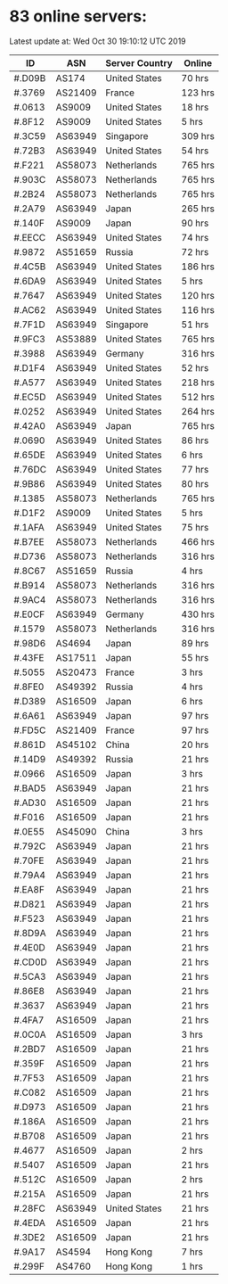 # 83 online servers:

Latest update at: Wed Oct 30 19:10:12 UTC 2019

| ID | ASN | Server Country | Online |
| -- | --- | -------------- | ------ |
| #.D09B | AS174 | United States | 70 hrs |
| #.3769 | AS21409 | France | 123 hrs |
| #.0613 | AS9009 | United States | 18 hrs |
| #.8F12 | AS9009 | United States | 5 hrs |
| #.3C59 | AS63949 | Singapore | 309 hrs |
| #.72B3 | AS63949 | United States | 54 hrs |
| #.F221 | AS58073 | Netherlands | 765 hrs |
| #.903C | AS58073 | Netherlands | 765 hrs |
| #.2B24 | AS58073 | Netherlands | 765 hrs |
| #.2A79 | AS63949 | Japan | 265 hrs |
| #.140F | AS9009 | Japan | 90 hrs |
| #.EECC | AS63949 | United States | 74 hrs |
| #.9872 | AS51659 | Russia | 72 hrs |
| #.4C5B | AS63949 | United States | 186 hrs |
| #.6DA9 | AS63949 | United States | 5 hrs |
| #.7647 | AS63949 | United States | 120 hrs |
| #.AC62 | AS63949 | United States | 116 hrs |
| #.7F1D | AS63949 | Singapore | 51 hrs |
| #.9FC3 | AS53889 | United States | 765 hrs |
| #.3988 | AS63949 | Germany | 316 hrs |
| #.D1F4 | AS63949 | United States | 52 hrs |
| #.A577 | AS63949 | United States | 218 hrs |
| #.EC5D | AS63949 | United States | 512 hrs |
| #.0252 | AS63949 | United States | 264 hrs |
| #.42A0 | AS63949 | Japan | 765 hrs |
| #.0690 | AS63949 | United States | 86 hrs |
| #.65DE | AS63949 | United States | 6 hrs |
| #.76DC | AS63949 | United States | 77 hrs |
| #.9B86 | AS63949 | United States | 80 hrs |
| #.1385 | AS58073 | Netherlands | 765 hrs |
| #.D1F2 | AS9009 | United States | 5 hrs |
| #.1AFA | AS63949 | United States | 75 hrs |
| #.B7EE | AS58073 | Netherlands | 466 hrs |
| #.D736 | AS58073 | Netherlands | 316 hrs |
| #.8C67 | AS51659 | Russia | 4 hrs |
| #.B914 | AS58073 | Netherlands | 316 hrs |
| #.9AC4 | AS58073 | Netherlands | 316 hrs |
| #.E0CF | AS63949 | Germany | 430 hrs |
| #.1579 | AS58073 | Netherlands | 316 hrs |
| #.98D6 | AS4694 | Japan | 89 hrs |
| #.43FE | AS17511 | Japan | 55 hrs |
| #.5055 | AS20473 | France | 3 hrs |
| #.8FE0 | AS49392 | Russia | 4 hrs |
| #.D389 | AS16509 | Japan | 6 hrs |
| #.6A61 | AS63949 | Japan | 97 hrs |
| #.FD5C | AS21409 | France | 97 hrs |
| #.861D | AS45102 | China | 20 hrs |
| #.14D9 | AS49392 | Russia | 21 hrs |
| #.0966 | AS16509 | Japan | 3 hrs |
| #.BAD5 | AS63949 | Japan | 21 hrs |
| #.AD30 | AS16509 | Japan | 21 hrs |
| #.F016 | AS16509 | Japan | 21 hrs |
| #.0E55 | AS45090 | China | 3 hrs |
| #.792C | AS63949 | Japan | 21 hrs |
| #.70FE | AS63949 | Japan | 21 hrs |
| #.79A4 | AS63949 | Japan | 21 hrs |
| #.EA8F | AS63949 | Japan | 21 hrs |
| #.D821 | AS63949 | Japan | 21 hrs |
| #.F523 | AS63949 | Japan | 21 hrs |
| #.8D9A | AS63949 | Japan | 21 hrs |
| #.4E0D | AS63949 | Japan | 21 hrs |
| #.CD0D | AS63949 | Japan | 21 hrs |
| #.5CA3 | AS63949 | Japan | 21 hrs |
| #.86E8 | AS63949 | Japan | 21 hrs |
| #.3637 | AS63949 | Japan | 21 hrs |
| #.4FA7 | AS16509 | Japan | 21 hrs |
| #.0C0A | AS16509 | Japan | 3 hrs |
| #.2BD7 | AS16509 | Japan | 21 hrs |
| #.359F | AS16509 | Japan | 21 hrs |
| #.7F53 | AS16509 | Japan | 21 hrs |
| #.C082 | AS16509 | Japan | 21 hrs |
| #.D973 | AS16509 | Japan | 21 hrs |
| #.186A | AS16509 | Japan | 21 hrs |
| #.B708 | AS16509 | Japan | 21 hrs |
| #.4677 | AS16509 | Japan | 2 hrs |
| #.5407 | AS16509 | Japan | 21 hrs |
| #.512C | AS16509 | Japan | 2 hrs |
| #.215A | AS16509 | Japan | 21 hrs |
| #.28FC | AS63949 | United States | 21 hrs |
| #.4EDA | AS16509 | Japan | 21 hrs |
| #.3DE2 | AS16509 | Japan | 21 hrs |
| #.9A17 | AS4594 | Hong Kong | 7 hrs |
| #.299F | AS4760 | Hong Kong | 1 hrs |

